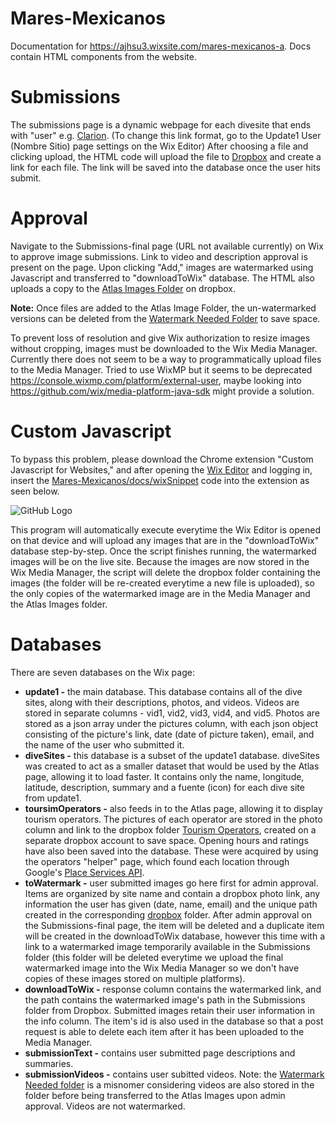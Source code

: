 # Mares-Mexicanos
Documentation for https://ajhsu3.wixsite.com/mares-mexicanos-a. Docs contain HTML components from the website.

# Submissions
The submissions page is a dynamic webpage for each divesite that ends with "user" e.g. [Clarion](
https://ajhsu3.wixsite.com/mares-mexicanos-a/update1/CLARION/user). (To change this link format, go to the Update1 User (Nombre Sitio) page settings on the Wix Editor) 
After choosing a file and clicking upload, the HTML code will upload the file to [Dropbox](https://www.dropbox.com/sh/wuzzxg4scugdczp/AABxXF0yRyzLp2CPfNA2Rg6Qa?dl=0) and create a link for each file. The link will be saved into the database once the user hits submit.

# Approval
Navigate to the Submissions-final page (URL not available currently) on Wix to approve image submissions. Link to video and description approval is present on the page. Upon clicking "Add," images are watermarked using Javascript and transferred to "downloadToWix" database. The HTML also uploads a copy to the [Atlas Images Folder](https://www.dropbox.com/sh/58l5ubjgp9v80pl/AAD5TSWpV60rpa6pdXAq8gvAa?dl=0) on dropbox. 

**Note:** Once files are added to the Atlas Image Folder, the un-watermarked versions can be deleted from the [Watermark Needed Folder](https://www.dropbox.com/sh/wuzzxg4scugdczp/AABxXF0yRyzLp2CPfNA2Rg6Qa?dl=0) to save space.

To prevent loss of resolution and give Wix authorization to resize images without cropping, images must be downloaded to the Wix Media Manager. Currently there does not seem to be a way to programmatically upload files to the Media Manager. Tried to use WixMP but it seems to be deprecated https://console.wixmp.com/platform/external-user, maybe looking into https://github.com/wix/media-platform-java-sdk might provide a solution. 

# Custom Javascript
To bypass this problem, please download the Chrome extension "Custom Javascript for Websites," and after opening the [Wix Editor]( https://editor.wix.com/html/editor/web/renderer/edit/21569840-025d-43de-8b03-a334c8b939b0?metaSiteId=dac2ffff-65c3-4efe-b08c-af143a2fc025&editorSessionId=de3608d2-6017-47fa-ba34-53308d3954aa&referralInfo=dashboard) and logging in, insert the [Mares-Mexicanos/docs/wixSnippet](https://raw.githubusercontent.com/wjc011/Mares-Mexicanos/master/docs/wixSnippet.js) code into the extension as seen below. 

![GitHub Logo](https://www.dropbox.com/s/6dgo1pc4kqgew7b/69980026_934934786845855_4816457028169891840_n.png?raw=1)

This program will automatically execute everytime the Wix Editor is opened on that device and will upload any images that are in the "downloadToWix" database step-by-step. Once the script finishes running, the watermarked images will be on the live site. Because the images are now stored in the Wix Media Manager, the script will delete the dropbox folder containing the images (the folder will be re-created everytime a new file is uploaded), so the only copies of the watermarked image are in the Media Manager and the Atlas Images folder.

# Databases
There are seven databases on the Wix page:
* **update1 -** the main database. This database contains all of the dive sites, along with their descriptions, photos, and videos. Videos are stored in separate columns - vid1, vid2, vid3, vid4, and vid5. Photos are stored as a json array under the pictures column, with each json object consisting of the picture's link, date (date of picture taken), email, and the name of the user who submitted it. 
* **diveSites -** this database is a subset of the update1 database. diveSites was created to act as a smaller dataset that would be used by the Atlas page, allowing it to load faster. It contains only the name, longitude, latitude, description, summary and a fuente (icon) for each dive site from update1. 
* **toursimOperators -** also feeds in to the Atlas page, allowing it to display tourism operators. The pictures of each operator are stored in the photo column and link to the dropbox folder [Tourism Operators](https://www.dropbox.com/sh/inenqci41qmdxzk/AADABJmRtWmjBFm-TTo6k4AQa?dl=0), created on a separate dropbox account to save space. Opening hours and ratings have also been saved into the database. These were acquired by using the operators "helper" page, which found each location through Google's [Place Services API](https://developers.google.com/places/web-service/intro).
* **toWatermark -** user submitted images go here first for admin approval. Items are organized by site name and contain a dropbox photo link, any information the user has given (date, name, email) and the unique path created in the corresponding [dropbox](https://www.dropbox.com/sh/wuzzxg4scugdczp/AABxXF0yRyzLp2CPfNA2Rg6Qa?dl=0) folder. After admin approval on the Submissions-final page, the item will be deleted and a duplicate item will be created in the downloadToWix database, however this time with a link to a watermarked image temporarily available in the Submissions folder (this folder will be deleted everytime we upload the final watermarked image into the Wix Media Manager so we don't have copies of these images stored on multiple platforms).
* **downloadToWix -** response column contains the watermarked link, and the path contains the watermarked image's path in the Submissions folder from Dropbox. Submitted images retain their user information in the info column. The item's id is also used in the database so that a post request is able to delete each item after it has been uploaded to the Media Manager.
* **submissionText -** contains user submitted page descriptions and summaries.
* **submissionVideos -** contains user subitted videos. Note: the [Watermark Needed folder](https://www.dropbox.com/sh/wuzzxg4scugdczp/AABxXF0yRyzLp2CPfNA2Rg6Qa?dl=0) is a misnomer considering videos are also stored in the folder before being transferred to the Atlas Images upon admin approval. Videos are not watermarked.



